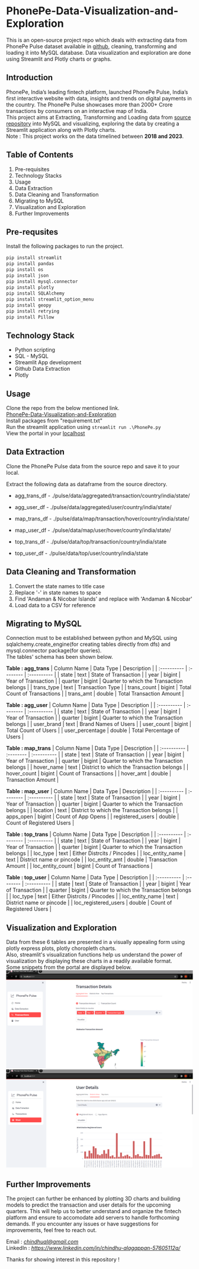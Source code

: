 # PhonePe-Data-Visualization-and-Exploration
This is an open-source project repo which deals with extracting data from PhonePe Pulse dataset available in [github](https://github.com/PhonePe/pulse/tree/master
), cleaning, transforming and loading it into MySQL database. Data visualization and exploration are done using Streamlit and Plotly charts or graphs.

## Introduction
PhonePe, India’s leading fintech platform, launched PhonePe Pulse, India’s first interactive website with data, insights and trends on digital payments in the country. The PhonePe Pulse showcases more than 2000+ Crore transactions by consumers on an interactive map of India.   
This project aims at Extracting, Transforming and Loading data from [source repository](https://github.com/PhonePe/pulse/tree/master
) into MySQL and visualizing, exploring the data by creating a Streamlit application along with Plotly charts.   
Note : This project works on the data timelined between **2018 and 2023**.

## Table of Contents
1. Pre-requisites
2. Technology Stacks 
3. Usage
4. Data Extraction
5. Data Cleaning and Transformation
6. Migrating to MySQL
8. Visualization and Exploration
9. Further Improvements

## Pre-requsites
Install the following packages to run the project. 
```
pip install streamlit
pip install pandas
pip install os
pip install json
pip install mysql.connector
pip install plotly
pip install SQLAlchemy
pip install streamlit_option_menu
pip install geopy
pip install retrying
pip install Pillow

```

## Technology Stack
- Python scripting 
- SQL - MySQL
- Streamlit App development
- Github Data Extraction
- Plotly

## Usage
Clone the repo from the below mentioned link.  
[PhonePe-Data-Visualization-and-Exploration](https://github.com/Chindhu-Alagappan/PhonePe-Data-Visualization-and-Exploration.git)    
Install packages from "requirement.txt"  
Run the streamlit application using `streamlit run .\PhonePe.py`  
View the portal in your [localhost](http://localhost:8501/)    

## Data Extraction 
Clone the PhonePe Pulse data from the source repo and save it to your local.

Extract the following data as dataframe from the source directory.
- agg_trans_df - ./pulse/data/aggregated/transaction/country/india/state/
- agg_user_df - ./pulse/data/aggregated/user/country/india/state/

- map_trans_df - ./pulse/data/map/transaction/hover/country/india/state/
- map_user_df - ./pulse/data/map/user/hover/country/india/state/

- top_trans_df - ./pulse/data/top/transaction/country/india/state
- top_user_df - ./pulse/data/top/user/country/india/state

## Data Cleaning and Transformation
1. Convert the state names to title case
2. Replace '-' in state names to space
3. Find 'Andaman & Nicobar Islands' and replace with 'Andaman & Nicobar'
4. Load data to a CSV for reference

## Migrating to MySQL 
Connection must to be established between python and MySQL using sqlalchemy.create_engine(for creating tables directly from dfs) and mysql.connector package(for queries).   
The tables' schema has been shown below.

**Table : agg_trans**
| Column Name | Data Type | Description |
| :---------- | :-------- | :---------- |
| state | text | State of Transaction |
| year | bigint | Year of Transaction |
| quarter | bigint  | Quarter to which the Transaction belongs |
| trans_type | text | Transaction Type |
| trans_count | bigint | Total Count of Transactions |
| trans_amt | double | Total Transaction Amount |

**Table : agg_user**
| Column Name | Data Type | Description |
| :---------- | :-------- | :---------- |
| state | text | State of Transaction |
| year | bigint | Year of Transaction |
| quarter | bigint  | Quarter to which the Transaction belongs |
| user_brand | text | Brand Names of Users |
| user_count | bigint | Total Count of Users |
| user_percentage | double | Total Percentage of Users |

**Table : map_trans**
| Column Name | Data Type | Description |
| :---------- | :-------- | :---------- |
| state | text | State of Transaction |
| year | bigint | Year of Transaction |
| quarter | bigint  | Quarter to which the Transaction belongs |
| hover_name | text | District to which the Transaction belongs |
| hover_count | bigint | Count of Transactions |
| hover_amt | double | Transaction Amount |

**Table : map_user**
| Column Name | Data Type | Description |
| :---------- | :-------- | :---------- |
| state | text | State of Transaction |
| year | bigint | Year of Transaction |
| quarter | bigint  | Quarter to which the Transaction belongs |
| location | text | District to which the Transaction belongs |
| apps_open | bigint | Count of App Opens |
| registered_users | double | Count of Registered Users |

**Table : top_trans**
| Column Name | Data Type | Description |
| :---------- | :-------- | :---------- |
| state | text | State of Transaction |
| year | bigint | Year of Transaction |
| quarter | bigint  | Quarter to which the Transaction belongs |
| loc_type | text | Either Distrcits / Pincodes |
| loc_entity_name | text | District name or pincode |
| loc_entity_amt | double | Transaction Amount |
| loc_entity_count | bigint | Count of Transactions |

**Table : top_user**
| Column Name | Data Type | Description |
| :---------- | :-------- | :---------- |
| state | text | State of Transaction |
| year | bigint | Year of Transaction |
| quarter | bigint  | Quarter to which the Transaction belongs |
| loc_type | text | Either Distrcits / Pincodes |
| loc_entity_name | text | District name or pincode |
| loc_registered_users | double | Count of Registered Users |

## Visualization and Exploration
Data from these 6 tables are presented in a visually appealing form using plotly express plots, plotly choropleth charts.   
Also, streamlit's visualization functions help us understand the power of visualization by displaying these charts in a readily available format.   
Some snippets from the portal are displayed below.    
![Transaction Details](https://github.com/Chindhu-Alagappan/PhonePe-Data-Visualization-and-Exploration/blob/bf895d18262a9734e3a3cb4a0f70da77fce8ece2/Snapshots-portal/Img_3.png)    
![User Details](https://github.com/Chindhu-Alagappan/PhonePe-Data-Visualization-and-Exploration/blob/bf895d18262a9734e3a3cb4a0f70da77fce8ece2/Snapshots-portal/Img_5.png)

## Further Improvements 
The project can further be enhanced by plotting 3D charts and building models to predict the transaction and user details for the upcoming quarters. This will help us to better understand and organize the fintech platform and ensure to accomodate add servers to handle forthcoming demands.
If you encounter any issues or have suggestions for improvements, feel free to reach out.  
  
Email : *chindhual@gmail.com*  
LinkedIn : *https://www.linkedin.com/in/chindhu-alagappan-57605112a/*
  
Thanks for showing interest in this repository ! 

